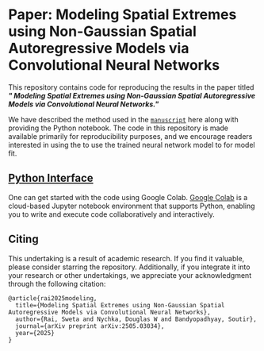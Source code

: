 # Paper:  Modeling Spatial Extremes using Non-Gaussian Spatial Autoregressive Models via Convolutional Neural Networks

This repository contains code for reproducing the results in the paper titled ***" Modeling Spatial Extremes using Non-Gaussian Spatial Autoregressive Models via Convolutional Neural Networks."*** 

We have described the method used in the [`manuscript`]([https://arxiv.org/pdf/2305.04341.pdf](https://arxiv.org/pdf/2505.03034)) here along with providing the Python notebook. The code in this repository is made available primarily for reproducibility purposes, and we encourage readers interested in using the to use the trained neural network model to for model fit.

## [Python Interface](https://colab.research.google.com/)
One can get started with the code using Google Colab. [Google Colab](https://colab.research.google.com/) is a cloud-based Jupyter notebook environment that supports Python, enabling you to write and execute code collaboratively and interactively.

## Citing
This undertaking is a result of academic research. If you find it valuable, please consider starring the repository. Additionally, if you integrate it into your research or other undertakings, we appreciate your acknowledgment through the following citation:

```
@article{rai2025modeling,
  title={Modeling Spatial Extremes using Non-Gaussian Spatial Autoregressive Models via Convolutional Neural Networks},
  author={Rai, Sweta and Nychka, Douglas W and Bandyopadhyay, Soutir},
  journal={arXiv preprint arXiv:2505.03034},
  year={2025}
}
```
